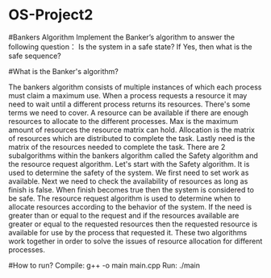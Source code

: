 # OS-Project2
#Bankers Algorithm
Implement the Banker’s algorithm to answer the following question： Is the system in a safe state? If Yes, then what is the safe sequence?

 #What is the Banker's algorithm?

The bankers algorithm consists of multiple instances of which each process must claim a maximum use. When a process requests a resource it may need to wait until a different process returns its resources. There's some terms we need to cover. A resource can be available if there are enough resources to allocate to the different processes. Max is the maximum amount of resources the resource matrix can hold. Allocation is the matrix of resources which are distributed to complete the task. Lastly need is the matrix of the resources needed to complete the task. There are 2 subalgorithms within the bankers algorithm called the Safety algorithm and the resource request algorithm. 
Let's start with the Safety algorithm. It is used to determine the safety of the system. We first need to set work as available. Next we need to check the availability of resources as long as finish is false. When finish becomes true then the system is considered to be safe. 
The resource request algorithm is used to determine when to allocate resources according to the behavior of the system. If the need is greater than or equal to the request and if the resources available are greater or equal to the requested resources then the requested resource is available for use by the process that requested it. These two algorithms work together in order to solve the issues of resource allocation for different processes. 

 #How to run?
 Compile:
g++ -o main main.cpp
Run:
./main